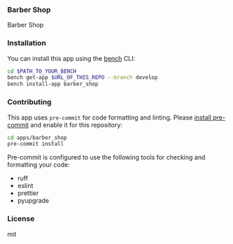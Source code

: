 ### Barber Shop

Barber Shop

### Installation

You can install this app using the [bench](https://github.com/frappe/bench) CLI:

```bash
cd $PATH_TO_YOUR_BENCH
bench get-app $URL_OF_THIS_REPO --branch develop
bench install-app barber_shop
```

### Contributing

This app uses `pre-commit` for code formatting and linting. Please [install pre-commit](https://pre-commit.com/#installation) and enable it for this repository:

```bash
cd apps/barber_shop
pre-commit install
```

Pre-commit is configured to use the following tools for checking and formatting your code:

- ruff
- eslint
- prettier
- pyupgrade

### License

mit
